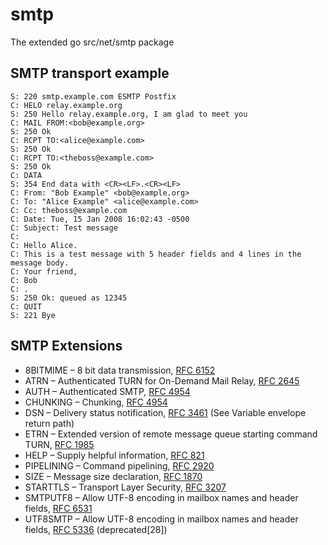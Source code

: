 # smtp

The extended go src/net/smtp package

## SMTP transport example

```
S: 220 smtp.example.com ESMTP Postfix
C: HELO relay.example.org
S: 250 Hello relay.example.org, I am glad to meet you
C: MAIL FROM:<bob@example.org>
S: 250 Ok
C: RCPT TO:<alice@example.com>
S: 250 Ok
C: RCPT TO:<theboss@example.com>
S: 250 Ok
C: DATA
S: 354 End data with <CR><LF>.<CR><LF>
C: From: "Bob Example" <bob@example.org>
C: To: "Alice Example" <alice@example.com>
C: Cc: theboss@example.com
C: Date: Tue, 15 Jan 2008 16:02:43 -0500
C: Subject: Test message
C:
C: Hello Alice.
C: This is a test message with 5 header fields and 4 lines in the message body.
C: Your friend,
C: Bob
C: .
S: 250 Ok: queued as 12345
C: QUIT
S: 221 Bye
```

## SMTP Extensions

- 8BITMIME – 8 bit data transmission, [RFC 6152](https://datatracker.ietf.org/doc/html/rfc5152)
- ATRN – Authenticated TURN for On-Demand Mail Relay, [RFC 2645](https://datatracker.ietf.org/doc/html/rfc2645)
- AUTH – Authenticated SMTP, [RFC 4954](https://datatracker.ietf.org/doc/html/rfc4954)
- CHUNKING – Chunking, [RFC 4954](https://datatracker.ietf.org/doc/html/rfc3030)
- DSN – Delivery status notification, [RFC 3461](https://datatracker.ietf.org/doc/html/rfc3461) (See Variable envelope
  return path)
- ETRN – Extended version of remote message queue starting command
  TURN, [RFC 1985](https://datatracker.ietf.org/doc/html/rfc1985)
- HELP – Supply helpful information, [RFC 821](https://datatracker.ietf.org/doc/html/rfc821)
- PIPELINING – Command pipelining, [RFC 2920](https://datatracker.ietf.org/doc/html/rfc2920)
- SIZE – Message size declaration, [RFC 1870](https://datatracker.ietf.org/doc/html/rfc1870)
- STARTTLS – Transport Layer Security, [RFC 3207](https://datatracker.ietf.org/doc/html/rfc3207)
- SMTPUTF8 – Allow UTF-8 encoding in mailbox names and header
  fields, [RFC 6531](https://datatracker.ietf.org/doc/html/rfc6531)
- UTF8SMTP – Allow UTF-8 encoding in mailbox names and header
  fields, [RFC 5336](https://datatracker.ietf.org/doc/html/rfc5336) (deprecated[28])